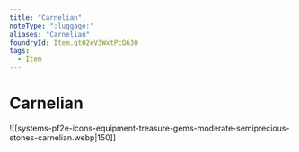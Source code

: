 ```yaml
---
title: "Carnelian"
noteType: ":luggage:"
aliases: "Carnelian"
foundryId: Item.qt02eV3WxtPcQ63O
tags:
  - Item
---
```


# Carnelian
![[systems-pf2e-icons-equipment-treasure-gems-moderate-semiprecious-stones-carnelian.webp|150]]
